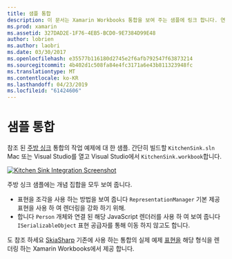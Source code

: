 ```yaml
---
title: 샘플 통합
description: 이 문서는 Xamarin Workbooks 통합을 보여 주는 샘플에 링크 합니다. 연결 된 샘플 표현 렌더링 하 고 SkiaSharp를 사용 하 여 작동합니다.
ms.prod: xamarin
ms.assetid: 327DAD2E-1F76-4EB5-BCD0-9E7384D99E48
author: lobrien
ms.author: laobri
ms.date: 03/30/2017
ms.openlocfilehash: e35577b116180d2745e2f6afb792547f63873214
ms.sourcegitcommit: 4b402d1c508fa84e4fc3171a6e43b811323948fc
ms.translationtype: MT
ms.contentlocale: ko-KR
ms.lasthandoff: 04/23/2019
ms.locfileid: "61424606"
---
```

# <a name="sample-integrations"></a>샘플 통합

참조 된 [주방 싱크][KitchenSink] 통합의 작업 예제에 대 한 샘플. 간단히 빌드할 `KitchenSink.sln` Mac 또는 Visual Studio를 열고 Visual Studio에서 `KitchenSink.workbook`합니다.

[![Kitchen Sink Integration Screenshot](samples-images/kitchensinkintegrationscreenshot.png)](samples-images/kitchensinkintegrationscreenshot.png#lightbox)

주방 싱크 샘플에는 개념 집합을 모두 보여 줍니다.

* 표현을 조각을 사용 하는 방법을 보여 줍니다 `RepresentationManager` 기본 제공 표현을 사용 하 여 렌더링을 강화 하기 위해.
* 합니다 `Person` 개체와 연결 된 해당 JavaScript 렌더러를 사용 하 여 보여 줍니다 `ISerializableObject` 표현 공급자를 통해 이동 하지 않고도 합니다.

도 참조 하세요 [SkiaSharp][skiasharp] 기존에 사용 하는 통합의 실제 예제 [표현을](~/tools/workbooks/sdk/representations.md) 해당 형식을 렌더링 하는 Xamarin Workbooks에서 제공 합니다.

[KitchenSink]: https://github.com/xamarin/Workbooks/tree/master/SDK/Samples/KitchenSink
[skiasharp]: https://github.com/mono/SkiaSharp/tree/master/source/SkiaSharp.Workbooks
